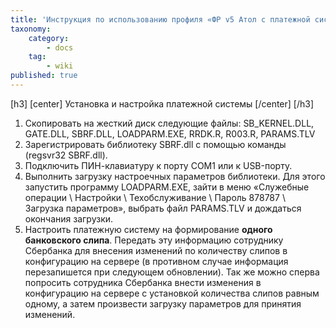 ```yaml
---
title: 'Инструкция по использованию профиля «ФР v5 Атол с платежной системой Сбербанка»'
taxonomy:
    category:
        - docs
    tag:
        - wiki
published: true
---
```


[h3]
[center]
Установка и настройка платежной системы
[/center]
[/h3]

1.  Скопировать на жесткий диск следующие файлы: SB_KERNEL.DLL, GATE.DLL, SBRF.DLL, LOADPARM.EXE, RRDK.R, R003.R, PARAMS.TLV
2.  Зарегистрировать библиотеку SBRF.dll с помощью команды (regsvr32 SBRF.dll).
3.  Подключить ПИН-клавиатуру к порту СОМ1 или к USB-порту.
4.  Выполнить загрузку настроечных параметров библиотеки. Для этого запустить программу LOADPARM.EXE, зайти в меню «Служебные операции \ Настройки \ Техобслуживание \ Пароль 878787 \ Загрузка параметров», выбрать файл PARAMS.TLV и дождаться окончания загрузки.
5.  Настроить платежную систему на формирование **одного банковского слипа**. Передать эту информацию сотруднику Сбербанка для внесения изменений по количеству слипов в конфигурацию на сервере (в противном случае информация перезапишется при следующем обновлении). Так же можно сперва попросить сотрудника Сбербанка внести изменения в конфигурацию на сервере с установкой количества слипов равным одному, а затем произвести загрузку параметров для принятия изменений.
